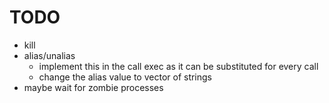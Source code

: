 # TODO
- kill
- alias/unalias
    - implement this in the call exec as it can be substituted for every call
    - change the alias value to vector of strings
- maybe wait for zombie processes
